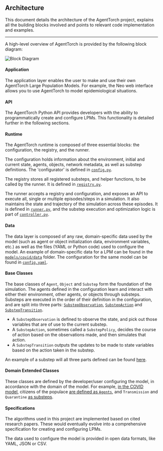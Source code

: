 ## Architecture

This document details the architecture of the AgentTorch project, explains all
the building blocks involved and points to relevant code implementation and
examples.

---

A high-level overview of AgentTorch is provided by the following block diagram:

![Block Diagram](https://github.com/gamemaker1/agent-torch/assets/34235681/b8adb863-034b-4e4a-8b70-8ee4945a5166)

#### Application

The application layer enables the user to make and use their own AgentTorch
Large Population Models. For example, the Neo web interface allows you to use
AgentTorch to model epidemiological situations.

#### API

The AgentTorch Python API provides developers with the ability to
programmatically create and configure LPMs. This functionality is detailed
further in the following sections.

#### Runtime

The AgentTorch runtime is composed of three essential blocks: the configuration,
the registry, and the runner.

The configuration holds information about the environment, initial and current
state, agents, objects, network metadata, as well as substep definitions. The
'configurator' is defined in [`config.py`](/AgentTorch/config.py).

The registry stores all registered substeps, and helper functions, to be called
by the runner. It is defined in [`registry.py`](/AgentTorch/registry.py).

The runner accepts a registry and configuration, and exposes an API to execute
all, single or multiple episodes/steps in a simulation. It also maintains the
state and trajectory of the simulation across these episodes. It is defined in
[`runner.py`](/AgentTorch/runner.py), and the substep execution and optimization
logic is part of [`controller.py`](/AgentTorch/controller.py).

#### Data

The data layer is composed of any raw, domain-specific data used by the model
(such as agent or object initialization data, environment variables, etc.) as
well as the files (YAML or Python code) used to configure the model. An example
of domain-specific data for a LPM can be found in the
[`models/covid/data`](/models/covid/data) folder. The configuration for the same
model can be found in [`config.yaml`](/models/covid/config.yaml).

#### Base Classes

The base classes of `Agent`, `Object` and `Substep` form the foundation of the
simulation. The agents defined in the configuration learn and interact with
either their environment, other agents, or objects through substeps. Substeps
are executed in the order of their definition in the configuration, and are
split into three parts: [`SubstepObservation`](/AgentTorch/substep.py#L10),
[`SubstepAction`](/AgentTorch/substep.py#L27) and
[`SubstepTransition`](/AgentTorch/substep.py#45).

- A `SubstepObservation` is defined to observe the state, and pick out those
  variables that are of use to the current substep.
- A `SubstepAction`, sometimes called a `SubstepPolicy`, decides the course of
  action based on the observations made, and then simulates that action.
- A `SubstepTransition` outputs the updates to be made to state variables based
  on the action taken in the substep.

An example of a substep will all three parts defined can be found
[here](/models/covid/substeps/quarantine).

#### Domain Extended Classes

These classes are defined by the developer/user configuring the model, in
accordance with the domain of the model. For example,
[in the COVID model](/models/covid), citizens of the populace
[are defined as `Agents`](/models/covid/config.yaml#L189), and `Transmission`
and `Quarantine` [as substeps](/models/covid/substeps).

#### Specifications

The algorithms used in this project are implemented based on cited research
papers. These would eventually evolve into a comprehensive specification for
creating and configuring LPMs.

The data used to configure the model is provided in open data formats, like
YAML, JSON or CSV.

